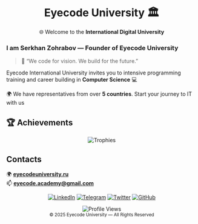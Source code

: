 <div align="center">

  <h1 style="font-size: 28px; margin: 10px 0;">Eyecode University 🏛️ </h1>
  <p>🌐 Welcome to the <b>International Digital University</b></p>

</div>

###  I am Serkhan Zohrabov — Founder of Eyecode University

> 💬 “We code for vision. We build for the future.”

<p>Eyecode International University invites you to intensive programming training and career building in <b>Computer Science</b> 💻</p>

<p>🌍 We have representatives from over <b>5 countries</b>.  
Start your journey to IT with us</p>


## 🏆 Achievements
<div align="center">

![Trophies](  https://github-profile-trophy.vercel.app/?username=serkhanzohrabov&theme=aura&no-frame=true)

</div>


##  Contacts

🌍 [**eyecodeuniversity.ru**](https://www.eyecodeuniversity.ru)  
📫 **eyecode.academy@gmail.com**

<div align="center">
  
[![LinkedIn](https://img.shields.io/badge/LinkedIn-0A66C2?style=for-the-badge&logo=linkedin&logoColor=white)](https://linkedin.com)
[![Telegram](https://img.shields.io/badge/Telegram-26A5E4?style=for-the-badge&logo=telegram&logoColor=white)](https://t.me/)
[![Twitter](https://img.shields.io/badge/Twitter-1DA1F2?style=for-the-badge&logo=twitter&logoColor=white)](https://twitter.com/)
[![GitHub](https://img.shields.io/badge/GitHub-000000?style=for-the-badge&logo=github)](https://github.com/serkhanzohrabov)

</div>



<div align="center">
  <img src="https://komarev.com/ghpvc/?username=serkhanzohrabov&style=for-the-badge&color=00FFFF" alt="Profile Views"/>
  <br/>
  <sub>© 2025 Eyecode University — All Rights Reserved</sub>
</div>
